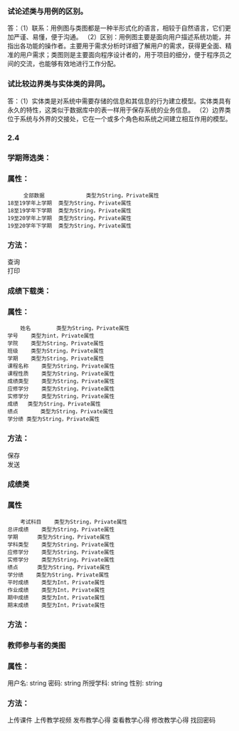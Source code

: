 ### 试论述类与用例的区别。 
答：（1）联系：用例图与类图都是一种半形式化的语言，相较于自然语言，它们更加严谨、易懂，便于沟通。
（2）区别：用例图主要是面向用户描述系统功能，并指出各功能的操作者。主要用于需求分析时详细了解用户的需求，获得更全面、精准的用户需求；类图则是主要面向程序设计者的，用于项目的细分，便于程序员之间的交流，也能够有效地进行工作分配。

### 试比较边界类与实体类的异同。
答：（1）实体类是对系统中需要存储的信息和其信息的行为建立模型。实体类具有永久的特性，这类似于数据库中的表一样用于保存系统的业务信息。
    （2）边界类位于系统与外界的交接处，它在一个或多个角色和系统之间建立相互作用的模型。
### 2.4    
### 学期筛选类：
### 属性：
         全部数据             类型为String，Private属性
	18至19学年上学期	类型为String，Private属性
	18至19学年下学期	类型为String，Private属性
	19至20学年上学期	类型为String，Private属性
	19至20学年下学期	类型为String，Private属性
	
### 方法：	
  查询	
  打印	

### 成绩下载类：
### 属性：	
        姓名        类型为String，Private属性
	学号	  类型为int，Private属性
	学院	  类型为String，Private属性
	班级	  类型为String，Private属性
	学期	  类型为String，Private属性
	课程名称	类型为String，Private属性
	课程性质	类型为String，Private属性
	成绩类型	类型为String，Private属性
	应修学分	类型为String，Private属性
	实修学分	类型为String，Private属性
	成绩	 类型为String，Private属性
	绩点  	 类型为String，Private属性
	学分绩	类型为String，Private属性
	
### 方法：	
  保存	
  发送	

### 成绩类
### 属性	
        考试科目	类型为String，Private属性
	总评成绩	类型为String，Private属性
	学期	    类型为String，Private属性
	学科类型	类型为String，Private属性
	应修学分	类型为String，Private属性
	实修学分	类型为String，Private属性
	绩点	    类型为String，Private属性
	学分绩	   类型为String，Private属性
	平时成绩	类型为Int，Private属性
	作业成绩	类型为Int，Private属性
	期中成绩	类型为Int，Private属性
	期末成绩	类型为Int，Private属性
	
### 方法：	

### 教师参与者的类图
### 属性：
用户名:   string
密码:     string
所授学科: string
性别:     string
### 方法：
上传课件
上传教学视频
发布教学心得
查看教学心得
修改教学心得
找回密码


